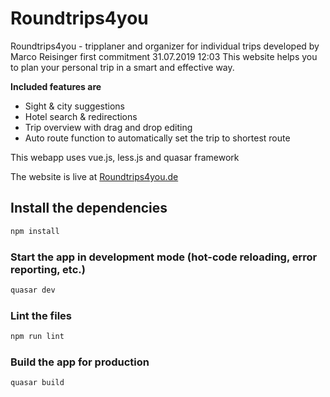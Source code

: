 # Roundtrips4you

Roundtrips4you - tripplaner and organizer for individual trips
developed by Marco Reisinger
first commitment 31.07.2019 12:03
This website helps you to plan your personal trip in a smart and effective way.

**Included features are**

* Sight & city suggestions
* Hotel search & redirections
* Trip overview with drag and drop editing
* Auto route function to automatically set the trip to shortest route

This webapp uses vue.js, less.js and quasar framework

The website is live at [Roundtrips4you.de](https://roundtrips4you.de)


## Install the dependencies
```bash
npm install
```

### Start the app in development mode (hot-code reloading, error reporting, etc.)
```bash
quasar dev
```

### Lint the files
```bash
npm run lint
```

### Build the app for production
```bash
quasar build
```

